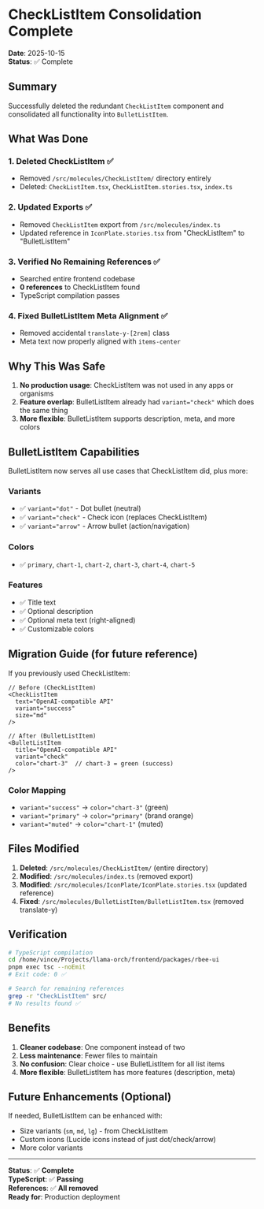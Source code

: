 # CheckListItem Consolidation Complete

**Date**: 2025-10-15  
**Status**: ✅ Complete

## Summary

Successfully deleted the redundant `CheckListItem` component and consolidated all functionality into `BulletListItem`.

## What Was Done

### 1. Deleted CheckListItem ✅
- Removed `/src/molecules/CheckListItem/` directory entirely
- Deleted: `CheckListItem.tsx`, `CheckListItem.stories.tsx`, `index.ts`

### 2. Updated Exports ✅
- Removed `CheckListItem` export from `/src/molecules/index.ts`
- Updated reference in `IconPlate.stories.tsx` from "CheckListItem" to "BulletListItem"

### 3. Verified No Remaining References ✅
- Searched entire frontend codebase
- **0 references** to CheckListItem found
- TypeScript compilation passes

### 4. Fixed BulletListItem Meta Alignment ✅
- Removed accidental `translate-y-[2rem]` class
- Meta text now properly aligned with `items-center`

## Why This Was Safe

1. **No production usage**: CheckListItem was not used in any apps or organisms
2. **Feature overlap**: BulletListItem already had `variant="check"` which does the same thing
3. **More flexible**: BulletListItem supports description, meta, and more colors

## BulletListItem Capabilities

BulletListItem now serves all use cases that CheckListItem did, plus more:

### Variants
- ✅ `variant="dot"` - Dot bullet (neutral)
- ✅ `variant="check"` - Check icon (replaces CheckListItem)
- ✅ `variant="arrow"` - Arrow bullet (action/navigation)

### Colors
- ✅ `primary`, `chart-1`, `chart-2`, `chart-3`, `chart-4`, `chart-5`

### Features
- ✅ Title text
- ✅ Optional description
- ✅ Optional meta text (right-aligned)
- ✅ Customizable colors

## Migration Guide (for future reference)

If you previously used CheckListItem:

```tsx
// Before (CheckListItem)
<CheckListItem 
  text="OpenAI-compatible API" 
  variant="success" 
  size="md" 
/>

// After (BulletListItem)
<BulletListItem 
  title="OpenAI-compatible API" 
  variant="check" 
  color="chart-3"  // chart-3 = green (success)
/>
```

### Color Mapping
- `variant="success"` → `color="chart-3"` (green)
- `variant="primary"` → `color="primary"` (brand orange)
- `variant="muted"` → `color="chart-1"` (muted)

## Files Modified

1. **Deleted**: `/src/molecules/CheckListItem/` (entire directory)
2. **Modified**: `/src/molecules/index.ts` (removed export)
3. **Modified**: `/src/molecules/IconPlate/IconPlate.stories.tsx` (updated reference)
4. **Fixed**: `/src/molecules/BulletListItem/BulletListItem.tsx` (removed translate-y)

## Verification

```bash
# TypeScript compilation
cd /home/vince/Projects/llama-orch/frontend/packages/rbee-ui
pnpm exec tsc --noEmit
# Exit code: 0 ✅

# Search for remaining references
grep -r "CheckListItem" src/
# No results found ✅
```

## Benefits

1. **Cleaner codebase**: One component instead of two
2. **Less maintenance**: Fewer files to maintain
3. **No confusion**: Clear choice - use BulletListItem for all list items
4. **More flexible**: BulletListItem has more features (description, meta)

## Future Enhancements (Optional)

If needed, BulletListItem can be enhanced with:
- Size variants (`sm`, `md`, `lg`) - from CheckListItem
- Custom icons (Lucide icons instead of just dot/check/arrow)
- More color variants

---

**Status**: ✅ **Complete**  
**TypeScript**: ✅ **Passing**  
**References**: ✅ **All removed**  
**Ready for**: Production deployment
